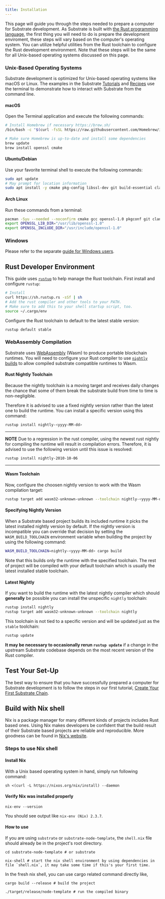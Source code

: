 ```yaml
---
title: Installation
---
```


This page will guide you through the steps needed to prepare a computer for Substrate development.
As Substrate is built with [the Rust programming language](https://www.rust-lang.org/), the first
thing you will need to do is prepare the development enviroment, these steps will vary based
on the computer's operating system. You can utilize helpful utilities from the Rust toolchain
to configure the Rust development environment. Note that these steps will be the same for all
Unix-based operating systems discussed on this page.

### Unix-Based Operating Systems

Substrate development is optimized for Unix-based operating systems like macOS or Linux. The examples
in the Substrate [Tutorials](../../../../tutorials) and [Recipes](https://substrate.dev/recipes/)
use the terminal to demonstrate how to interact with Substrate from the command line.

#### macOS

Open the Terminal application and execute the following commands:

```bash
# Install Homebrew if necessary https://brew.sh/
/bin/bash -c "$(curl -fsSL https://raw.githubusercontent.com/Homebrew/install/master/install.sh)"

# Make sure Homebrew is up-to-date and install some dependencies
brew update
brew install openssl cmake
```

#### Ubuntu/Debian

Use your favorite terminal shell to execute the following commands:

```bash
sudo apt update
# May prompt for location information
sudo apt install -y cmake pkg-config libssl-dev git build-essential clang libclang-dev curl
```

#### Arch Linux

Run these commands from a terminal:

```bash
pacman -Syu --needed --noconfirm cmake gcc openssl-1.0 pkgconf git clang
export OPENSSL_LIB_DIR="/usr/lib/openssl-1.0"
export OPENSSL_INCLUDE_DIR="/usr/include/openssl-1.0"
```

### Windows

Please refer to the separate [guide for Windows users](windows-users.md).

## Rust Developer Environment

This guide uses [`rustup`](https://rustup.rs/) to help manage the Rust toolchain. First install and
configure `rustup`:

```bash
# Install
curl https://sh.rustup.rs -sSf | sh
# Add the rust compiler and other tools to your PATH.
# Make sure to add this to your shell startup script, too.
source ~/.cargo/env
```

Configure the Rust toolchain to default to the latest stable version:

```bash
rustup default stable
```

### WebAssembly Compilation

Substrate uses [WebAssembly](https://webassembly.org/) (Wasm) to produce portable blockchain
runtimes. You will need to configure your Rust compiler to use
[`nightly` builds](https://doc.rust-lang.org/book/appendix-07-nightly-rust.html) to allow
compiled substrate compatible runtimes to Wasm.

#### Rust Nightly Toolchain

Because the nightly toolchain is a moving target and receives daily changes the chance
that some of them break the substrate build from time to time is non-negligible.

Therefore it is advised to use a fixed nightly version rather than the latest one to
build the runtime. You can install a specific version using this command:

```bash
rustup install nightly-<yyyy-MM-dd>
```

---
**NOTE**
Due to a regression in the rust compiler, using the newest rust nightly for compiling
the runtime will result in compilation errors. Therefore, it is advised to use the
following version until this issue is resolved:

```bash
rustup install nightly-2010-10-06
```

---

#### Wasm Toolchain

Now, configure the choosen nightly version to work with the Wasm compilation target:

```bash
rustup target add wasm32-unknown-unknown --toolchain nightly-<yyyy-MM-dd>
```

#### Specifying Nightly Version

When a Substrate based project builds its included runtime it picks the latest
installed nightly version by default. If the nightly version is incompatible
you can override that decision by setting the `WASM_BUILD_TOOLCHAIN` environment variable
when building the project by using the following command:

```bash
WASM_BUILD_TOOLCHAIN=nightly-<yyyy-MM-dd> cargo build
```

Note that this builds only the runtime with the specified toolchain. The rest of project will
be compiled with your default toolchain which is usually the latest installed stable toolchain.

#### Latest Nightly

If you want to build the runtime with the latest nightly compiler which should **generally** be
possible you can install the unspecific `nightly` toolchain:

```bash
rustup install nightly
rustup target add wasm32-unknown-unknown --toolchain nightly
```

This toolchain is not tied to a specific version and will be updated just as the
`stable` toolchain:

```bash
rustup update
```

**It may be necessary to occasionally rerun `rustup update`** if a change in the upstream Substrate
codebase depends on the most recent version of the Rust compiler.

## Test Your Set-Up

The best way to ensure that you have successfully prepared a computer for Substrate development is
to follow the steps in our first tutorial,
[Create Your First Substrate Chain](../../tutorials/create-your-first-substrate-chain/).

## Build with Nix shell

Nix is a package manager for many different kinds of projects includes Rust based ones. Using Nix makes developers be confident that the build result of their Substrate based projects are reliable and reproducible. More goodness can be found in [Nix's website]((https://nixos.org/)).

### Steps to use Nix shell

#### Install Nix

With a Unix based operating system in hand, simply run following command:
```shell
sh <(curl -L https://nixos.org/nix/install) --daemon
```

#### Verify Nix was installed properly

```shell
nix-env --version
```

You should see output like `nix-env (Nix) 2.3.7`.

#### How to use

If you are using `substrate` or `substrate-node-template`, the `shell.nix` file should already be in the project's root directory.

```shell
cd substrate-node-template # or substrate

nix-shell # start the nix shell environment by using dependencies in file `shell.nix`, it may take some time if this's your first time.
```

In the fresh nix shell, you can use cargo related command directly like, 

```shell
cargo build --release # build the project

./target/release/node-template # run the compiled binary
```
